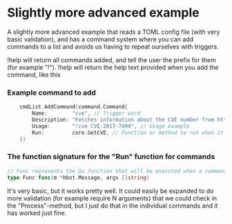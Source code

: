 # Slightly more advanced example
A slightly more advanced example that reads a TOML config file (with very basic validation),
and has a command system where you can add commands to a list and avoids us having to repeat ourselves with triggers.

!help will return all commands added, and tell the user the prefix for them (for example "!").
!help <command> will return the help text provided when you add the command, like this

### Example command to add
```go
	cmdList.AddCommand(command.Command{
		Name:        "cve", // Trigger word
		Description: "Fetches information about the CVE number from http://cve.circl.lu/", // Description
		Usage:       "!cve CVE-2017-7494", // Usage example
		Run:         core.GetCVE, // Function or method to run when it triggers (gets passed everything after the command word as a slice)
	})

```

### The function signature for the "Run" function for commands
```go
// Func represents the Go function that will be executed when a command triggers
type Func func(m *hbot.Message, args []string)
```

It's very basic, but it works pretty well. It could easily be expanded to do more validation (for example require N arguments) that we could check in the "Process"-method, but I just do that in the individual commands and it has worked just fine.
